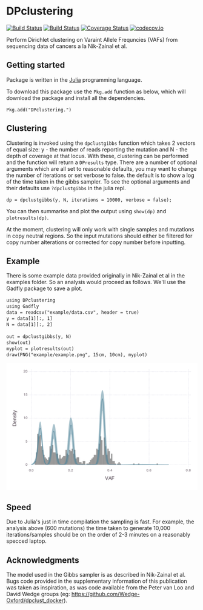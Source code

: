 # DPclustering

[![Build Status](https://travis-ci.org/marcjwilliams1/DPclustering.jl.svg?branch=master)](https://travis-ci.org/marcjwilliams1/DPclustering.jl)
[![Build Status](https://ci.appveyor.com/api/projects/status/github/marcjwilliams1/DPclustering.jl?branch=master&svg=true)](https://ci.appveyor.com/project/marcjwilliams1/DPclustering-jl/branch/master)
[![Coverage Status](https://coveralls.io/repos/github/marcjwilliams1/DPclustering.jl/badge.svg?branch=master)](https://coveralls.io/github/marcjwilliams1/DPclustering.jl?branch=master)
[![codecov.io](http://codecov.io/github/marcjwilliams1/DPclustering.jl/coverage.svg?branch=master)](http://codecov.io/github/marcjwilliams1/DPclustering.jl?branch=master)

Perform Dirichlet clustering on Varaint Allele Frequncies (VAFs) from sequencing data of cancers a la Nik-Zainal et al.

## Getting started
Package is written in the [Julia](https://julialang.org/) programming language.

To download this package use the ```Pkg.add``` function as below, which will download the package and install all the dependencies.
```
Pkg.add("DPclustering.")
```

## Clustering
Clustering is invoked using the ```dpclustgibbs``` function which takes 2 vectors of equal size: y - the number of reads reporting the mutation and N - the depth of coverage at that locus. With these, clustering can be performed and the function will return a ```DPresults``` type. There are a number of optional arguments which are all set to reasonable defaults, you may want to change the number of iterations or set verbose to false. the default is to show a log of the time taken in the gibbs sampler. To see the optional arguments and their defaults use ```?dpclustgibbs``` in the julia repl.

```
dp = dpclustgibbs(y, N, iterations = 10000, verbose = false);
```

You can then summarise and plot the output using ```show(dp)``` and ```plotresults(dp)```.

At the moment, clustering will only work with single samples and mutations in copy neutral regions. So the input mutations should either be filtered for copy number alterations or corrected for copy number before inputting.

## Example
There is some example data provided originally in Nik-Zainal et al in the examples folder. So an analysis would proceed as follows. We'll use the Gadfly package to save a plot.
```
using DPclustering
using Gadfly
data = readcsv("example/data.csv", header = true)
y = data[1][:, 1]
N = data[1][:, 2]

out = dpclustgibbs(y, N)
show(out)
myplot = plotresults(out)
draw(PNG("example/example.png", 15cm, 10cm), myplot)
```

![plot](/example/example.png)

## Speed
Due to Julia's just in time compilation the sampling is fast. For example, the analysis above (600 mutations) the time taken to generate 10,000 iterations/samples should be on the order of 2-3 minutes on a reasonably specced laptop.

## Acknowledgments
The model used in the Gibbs sampler is as described in Nik-Zainal et al. Bugs code provided in the supplementary information of this publication was taken as inspiration, as was code available from the Peter van Loo and David Wedge groups (eg: https://github.com/Wedge-Oxford/dpclust_docker).
